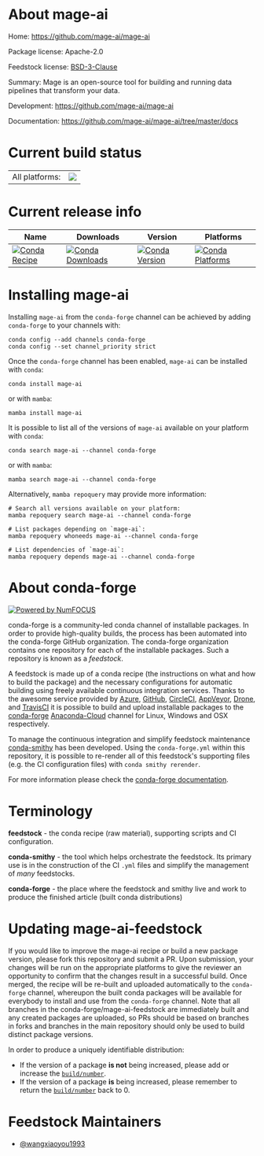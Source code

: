 About mage-ai
=============

Home: https://github.com/mage-ai/mage-ai

Package license: Apache-2.0

Feedstock license: [BSD-3-Clause](https://github.com/conda-forge/mage-ai-feedstock/blob/main/LICENSE.txt)

Summary: Mage is an open-source tool for building and running data pipelines that transform your data.

Development: https://github.com/mage-ai/mage-ai

Documentation: https://github.com/mage-ai/mage-ai/tree/master/docs

Current build status
====================


<table><tr><td>All platforms:</td>
    <td>
      <a href="https://dev.azure.com/conda-forge/feedstock-builds/_build/latest?definitionId=17503&branchName=main">
        <img src="https://dev.azure.com/conda-forge/feedstock-builds/_apis/build/status/mage-ai-feedstock?branchName=main">
      </a>
    </td>
  </tr>
</table>

Current release info
====================

| Name | Downloads | Version | Platforms |
| --- | --- | --- | --- |
| [![Conda Recipe](https://img.shields.io/badge/recipe-mage--ai-green.svg)](https://anaconda.org/conda-forge/mage-ai) | [![Conda Downloads](https://img.shields.io/conda/dn/conda-forge/mage-ai.svg)](https://anaconda.org/conda-forge/mage-ai) | [![Conda Version](https://img.shields.io/conda/vn/conda-forge/mage-ai.svg)](https://anaconda.org/conda-forge/mage-ai) | [![Conda Platforms](https://img.shields.io/conda/pn/conda-forge/mage-ai.svg)](https://anaconda.org/conda-forge/mage-ai) |

Installing mage-ai
==================

Installing `mage-ai` from the `conda-forge` channel can be achieved by adding `conda-forge` to your channels with:

```
conda config --add channels conda-forge
conda config --set channel_priority strict
```

Once the `conda-forge` channel has been enabled, `mage-ai` can be installed with `conda`:

```
conda install mage-ai
```

or with `mamba`:

```
mamba install mage-ai
```

It is possible to list all of the versions of `mage-ai` available on your platform with `conda`:

```
conda search mage-ai --channel conda-forge
```

or with `mamba`:

```
mamba search mage-ai --channel conda-forge
```

Alternatively, `mamba repoquery` may provide more information:

```
# Search all versions available on your platform:
mamba repoquery search mage-ai --channel conda-forge

# List packages depending on `mage-ai`:
mamba repoquery whoneeds mage-ai --channel conda-forge

# List dependencies of `mage-ai`:
mamba repoquery depends mage-ai --channel conda-forge
```


About conda-forge
=================

[![Powered by
NumFOCUS](https://img.shields.io/badge/powered%20by-NumFOCUS-orange.svg?style=flat&colorA=E1523D&colorB=007D8A)](https://numfocus.org)

conda-forge is a community-led conda channel of installable packages.
In order to provide high-quality builds, the process has been automated into the
conda-forge GitHub organization. The conda-forge organization contains one repository
for each of the installable packages. Such a repository is known as a *feedstock*.

A feedstock is made up of a conda recipe (the instructions on what and how to build
the package) and the necessary configurations for automatic building using freely
available continuous integration services. Thanks to the awesome service provided by
[Azure](https://azure.microsoft.com/en-us/services/devops/), [GitHub](https://github.com/),
[CircleCI](https://circleci.com/), [AppVeyor](https://www.appveyor.com/),
[Drone](https://cloud.drone.io/welcome), and [TravisCI](https://travis-ci.com/)
it is possible to build and upload installable packages to the
[conda-forge](https://anaconda.org/conda-forge) [Anaconda-Cloud](https://anaconda.org/)
channel for Linux, Windows and OSX respectively.

To manage the continuous integration and simplify feedstock maintenance
[conda-smithy](https://github.com/conda-forge/conda-smithy) has been developed.
Using the ``conda-forge.yml`` within this repository, it is possible to re-render all of
this feedstock's supporting files (e.g. the CI configuration files) with ``conda smithy rerender``.

For more information please check the [conda-forge documentation](https://conda-forge.org/docs/).

Terminology
===========

**feedstock** - the conda recipe (raw material), supporting scripts and CI configuration.

**conda-smithy** - the tool which helps orchestrate the feedstock.
                   Its primary use is in the construction of the CI ``.yml`` files
                   and simplify the management of *many* feedstocks.

**conda-forge** - the place where the feedstock and smithy live and work to
                  produce the finished article (built conda distributions)


Updating mage-ai-feedstock
==========================

If you would like to improve the mage-ai recipe or build a new
package version, please fork this repository and submit a PR. Upon submission,
your changes will be run on the appropriate platforms to give the reviewer an
opportunity to confirm that the changes result in a successful build. Once
merged, the recipe will be re-built and uploaded automatically to the
`conda-forge` channel, whereupon the built conda packages will be available for
everybody to install and use from the `conda-forge` channel.
Note that all branches in the conda-forge/mage-ai-feedstock are
immediately built and any created packages are uploaded, so PRs should be based
on branches in forks and branches in the main repository should only be used to
build distinct package versions.

In order to produce a uniquely identifiable distribution:
 * If the version of a package **is not** being increased, please add or increase
   the [``build/number``](https://docs.conda.io/projects/conda-build/en/latest/resources/define-metadata.html#build-number-and-string).
 * If the version of a package **is** being increased, please remember to return
   the [``build/number``](https://docs.conda.io/projects/conda-build/en/latest/resources/define-metadata.html#build-number-and-string)
   back to 0.

Feedstock Maintainers
=====================

* [@wangxiaoyou1993](https://github.com/wangxiaoyou1993/)

